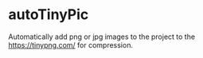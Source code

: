 # autoTinyPic
Automatically add png or jpg images to the project to the https://tinypng.com/ for compression.
